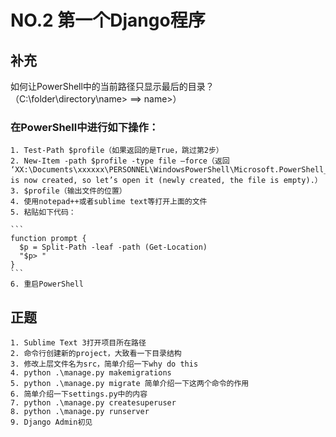 # NO.2 第一个Django程序


## 补充
如何让PowerShell中的当前路径只显示最后的目录？（C:\folder\directory\name> ==> name>）

### 在PowerShell中进行如下操作：
    1. Test-Path $profile（如果返回的是True，跳过第2步）
    2. New-Item -path $profile -type file –force（返回 ‘XX:\Documents\xxxxxx\PERSONNEL\WindowsPowerShell\Microsoft.PowerShell_profile.ps1’ is now created, so let’s open it (newly created, the file is empty).）
    3. $profile（输出文件的位置）
    4. 使用notepad++或者sublime text等打开上面的文件
    5. 粘贴如下代码：

    ```
    function prompt {
      $p = Split-Path -leaf -path (Get-Location)
      "$p> "
    }
    ```
    6. 重启PowerShell


## 正题

    1. Sublime Text 3打开项目所在路径
    2. 命令行创建新的project，大致看一下目录结构
    3. 修改上层文件名为src，简单介绍一下why do this
    4. python .\manage.py makemigrations
    5. python .\manage.py migrate 简单介绍一下这两个命令的作用
    6. 简单介绍一下settings.py中的内容
    7. python .\manage.py createsuperuser
    8. python .\manage.py runserver
    9. Django Admin初见
